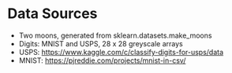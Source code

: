 # Data Sources
* Two moons, generated from sklearn.datasets.make_moons
* Digits: MNIST and USPS, 28 x 28 greyscale arrays
* USPS: https://www.kaggle.com/c/classify-digits-for-usps/data
* MNIST: https://pjreddie.com/projects/mnist-in-csv/
